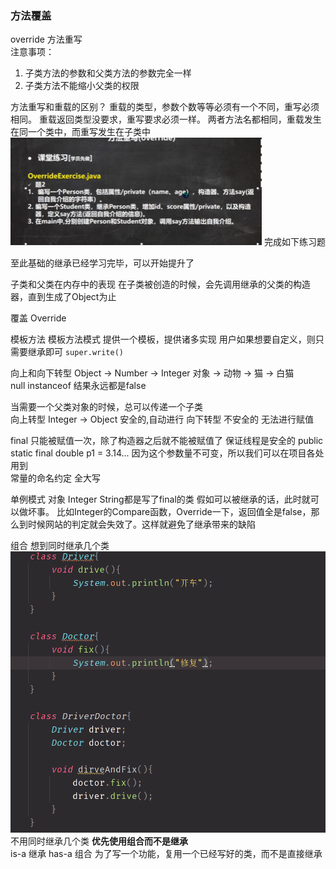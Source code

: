 ### 方法覆盖  
override 方法重写  
注意事项：
1. 子类方法的参数和父类方法的参数完全一样
2. 子类方法不能缩小父类的权限  

方法重写和重载的区别？
重载的类型，参数个数等等必须有一个不同，重写必须相同。
重载返回类型没要求，重写要求必须一样。
两者方法名都相同，重载发生在同一个类中，而重写发生在子类中
![img_1.png](img_1.png) 完成如下练习题  

至此基础的继承已经学习完毕，可以开始提升了  

子类和父类在内存中的表现 在子类被创造的时候，会先调用继承的父类的构造器，直到生成了Object为止  

覆盖 Override   

模板方法 模板方法模式 提供一个模板，提供诸多实现 用户如果想要自定义，则只需要继承即可 
`super.write()`  

向上和向下转型 
Object -> Number -> Integer  对象 -> 动物 -> 猫 -> 白猫  
null instanceof 结果永远都是false

当需要一个父类对象的时候，总可以传递一个子类  
向上转型  Integer -> Object 安全的,自动进行
向下转型 不安全的  无法进行赋值


final 只能被赋值一次，除了构造器之后就不能被赋值了 保证线程是安全的 
public static final double p1 = 3.14... 因为这个参数量不可变，所以我们可以在项目各处用到  
常量的命名约定 全大写  

单例模式 对象 Integer String都是写了final的类 假如可以被继承的话，此时就可以做坏事。
比如Integer的Compare函数，Override一下，返回值全是false，那么到时候网站的判定就会失效了。这样就避免了继承带来的缺陷  

组合 想到同时继承几个类 ![img_2.png](img_2.png)
不用同时继承几个类  **优先使用组合而不是继承**  
is-a 继承  has-a 组合 为了写一个功能，复用一个已经写好的类，而不是直接继承